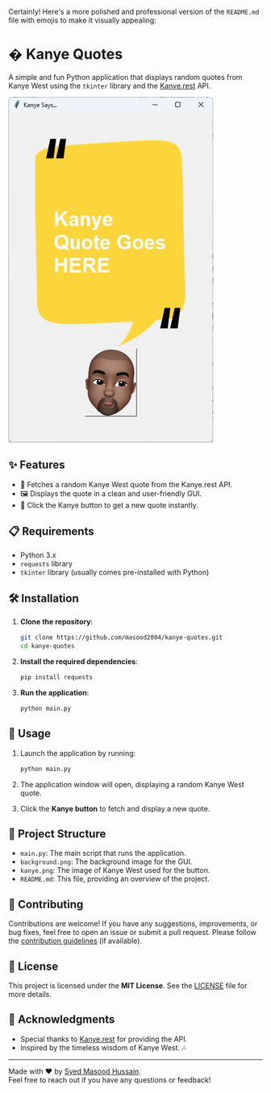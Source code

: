 Certainly! Here's a more polished and professional version of the `README.md` file with emojis to make it visually appealing:

# � Kanye Quotes

A simple and fun Python application that displays random quotes from Kanye West using the `tkinter` library and the [Kanye.rest](https://kanye.rest/) API.

![Kanye Quotes Screenshot](screenshot.png)

## ✨ Features

- 🎤 Fetches a random Kanye West quote from the Kanye.rest API.
- 🖼️ Displays the quote in a clean and user-friendly GUI.
- 🎨 Click the Kanye button to get a new quote instantly.

## 📋 Requirements

- Python 3.x
- `requests` library
- `tkinter` library (usually comes pre-installed with Python)

## 🛠️ Installation

1. **Clone the repository**:
   ```bash
   git clone https://github.com/masood2004/kanye-quotes.git
   cd kanye-quotes
   ```

2. **Install the required dependencies**:
   ```bash
   pip install requests
   ```

3. **Run the application**:
   ```bash
   python main.py
   ```

## 🚀 Usage

1. Launch the application by running:
   ```bash
   python main.py
   ```

2. The application window will open, displaying a random Kanye West quote.

3. Click the **Kanye button** to fetch and display a new quote.

## 📂 Project Structure

- `main.py`: The main script that runs the application.
- `background.png`: The background image for the GUI.
- `kanye.png`: The image of Kanye West used for the button.
- `README.md`: This file, providing an overview of the project.

## 🤝 Contributing

Contributions are welcome! If you have any suggestions, improvements, or bug fixes, feel free to open an issue or submit a pull request. Please follow the [contribution guidelines](CONTRIBUTING.md) (if available).

## 📜 License

This project is licensed under the **MIT License**. See the [LICENSE](LICENSE) file for more details.

## 🙏 Acknowledgments

- Special thanks to [Kanye.rest](https://kanye.rest/) for providing the API.
- Inspired by the timeless wisdom of Kanye West. 🎶

---

Made with ❤️ by [Syed Masood Hussain](https://github.com/masood2004).  
Feel free to reach out if you have any questions or feedback!
